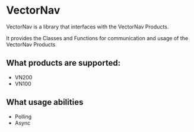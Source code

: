 VectorNav
=========

VectorNav is a library that interfaces with the VectorNav Products.

It provides the Classes and Functions for communication and usage of the
VectorNav Products

What products are supported:
---------------------------
+ VN200
+ VN100

What usage abilities
----------------------
+ Polling
+ Async